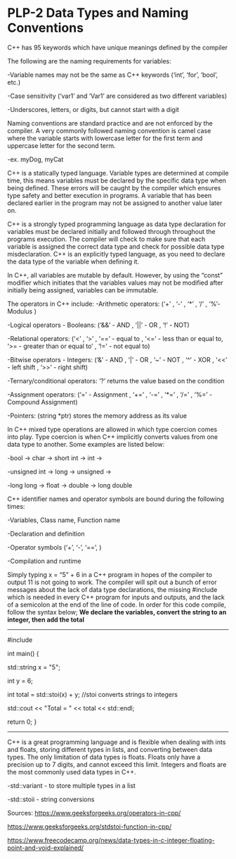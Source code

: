 # PLP-2 Data Types and Naming Conventions

C++ has 95 keywords which have unique meanings defined by the compiler


The following are the naming requirements for variables:

-Variable names may not be the same as C++ keywords (‘int’, ‘for’, ‘bool’, etc.)

-Case sensitivity (‘var1’ and ‘Var1’ are considered as two different variables)

-Underscores, letters, or digits, but cannot start with a digit

Naming conventions are standard practice and are not enforced by the compiler. A very commonly followed naming convention is camel case where the variable starts with lowercase letter for the first term and uppercase letter for the second term. 

-ex. myDog, myCat


C++ is a statically typed language. Variable types are determined at compile time, this means variables must be declared by the specific data type when being defined. These errors will be caught by the compiler which ensures type safety and better execution in programs. A variable that has been declared earlier in the program may not be assigned to another value later on. 


C++ is a strongly typed programming language as data type declaration for variables must be declared initially and followed through throughout the programs execution. The compiler will check to make sure that each variable is assigned the correct data type and check for possible data type misdeclaration. C++ is an explicitly typed language, as you need to declare the data type of the variable when defining it.


In C++, all variables are mutable by default. However, by using the “const” modifier which initiates that the variables values may not be modified after initially being assigned, variables can be immutable. 


The operators in C++ include:
-Arithmetic operators: (‘+’ , ‘-’ , ‘*’ , ‘/’ , ‘%’- Modulus )

-Logical operators - Booleans:  (‘&&’ - AND , ‘||’ - OR , ‘!’ - NOT)

-Relational operators:  (‘<’ , ‘>’ , ‘==’ - equal to , ‘<=’ - less than or equal to, ‘>= - greater than or equal to’ , ‘!=’ - not equal to)

-Bitwise operators - Integers: (‘&’ - AND , ‘|’ - OR , ‘~’ - NOT , ‘^’ - XOR , ‘<<’ - left shift , ‘>>’ - right shift)

-Ternary/conditional operators: ‘?’ returns the value based on the condition

-Assignment operators: (‘=’ - Assignment , ‘+=’ , ‘-=’ , ‘*=’ , ‘/=’ , ‘%=’ - Compound Assignment)

-Pointers: (string *ptr) stores the memory address as its value


In C++ mixed type operations are allowed in which type coercion comes into play. Type coercion is when C++ implicitly converts values from one data type to another. Some examples are listed below:

-bool -> char -> short int -> int -> 

-unsigned int -> long -> unsigned -> 

-long long -> float -> double -> long double


C++ identifier names and operator symbols are bound during the following times:

-Variables, Class name, Function name 

-Declaration and definition

-Operator symbols (‘+’, ‘-’, ‘==’, )

-Compilation and runtime 


Simply typing x = “5” + 6 in a C++ program in hopes of the compiler to output 11 is not going to work. The compiler will spit out a bunch of error messages about the lack of data type declarations, the missing #include <iostream> which is needed in every C++ program for inputs and outputs, and the lack of a semicolon at the end of the line of code. In order for this code compile, follow the syntax below; **We declare the variables, convert the string to an integer, then add the total**

*************

#include <iostream>

int main() {

std::string x = "5";

int y = 6;

int total = std::stoi(x) + y; //stoi converts strings to integers

std::cout << "Total = " << total << std::endl;


return 0;
}

*************


C++ is a great programming language and is flexible when dealing with ints and floats, storing different types in lists, and converting between data types. The only limitation of data types is floats. Floats only have a precision up to 7 digits, and cannot exceed this limit. Integers and floats are the most commonly used data types in C++.

-std::variant - to store multiple types in a list

-std::stoii - string conversions


Sources:
https://www.geeksforgeeks.org/operators-in-cpp/

https://www.geeksforgeeks.org/stdstoi-function-in-cpp/

https://www.freecodecamp.org/news/data-types-in-c-integer-floating-point-and-void-explained/

